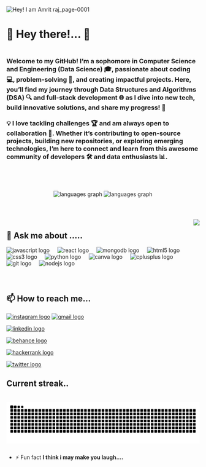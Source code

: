 
![Hey! I am   Amrit raj_page-0001](https://github.com/user-attachments/assets/b6c84cf3-b0a3-42e6-90f7-ac05b92895c7)

###
  <h1 class="text-4xl font-bold mb-4 text-center animate-pulse">🌟 Hey there!... <span class="text-yellow-300"></span> 👋</h1>
 <h3 align="left"><br>Welcome to my GitHub! I’m a sophomore in Computer Science and Engineering (Data Science) 🎓, passionate about coding 💻, problem-solving 🧩, and creating impactful projects. Here, you’ll find my journey through Data Structures and Algorithms (DSA) 🔍 and full-stack development 🌐 as I dive into new tech, build innovative solutions, and share my progress! 🚀<br><br>💡 I love tackling challenges 🏆 and am always open to collaboration 🤝. Whether it’s contributing to open-source projects, building new repositories, or exploring emerging technologies, I’m here to connect and learn from this awesome community of developers 🛠️ and data enthusiasts 📊.</h3>
<br>
<br>


###


<div align="center" class ="flex-justify-center">
  <img src="https://github-readme-stats.vercel.app/api?username=amritrajrajput&locale=en&hide_title=false&layout=compact&card_width=520&langs_count=4&theme=merko&hide_border=false" height="144" alt="languages graph"  />
  <img src="https://github-readme-stats.vercel.app/api/top-langs?username=amritrajrajput&locale=en&hide_title=false&layout=compact&card_width=320&langs_count=4&theme=merko&hide_border=false" height="144" alt="languages graph"  />
</div>

###
<br>
<br>
<img align="right" height="170" src="https://media3.giphy.com/media/v1.Y2lkPTc5MGI3NjExZnZ0YzZyMWxudGN3aHFxb2Nwdm1jZGx1M210c2wwNGNqNzdyazJsbiZlcD12MV9pbnRlcm5hbF9naWZfYnlfaWQmY3Q9Zw/ua7vVw9awZKWwLSYpW/giphy.webp"  />

###


<div align="left"><h2> 💬 Ask me about .....</h2>
  <img src="https://cdn.simpleicons.org/javascript/F7DF1E" height="30" alt="javascript logo"  />
  <img width="12" />
  <img src="https://cdn.jsdelivr.net/gh/devicons/devicon/icons/react/react-original.svg" height="30" alt="react logo"  />
  <img width="12" />
  <img src="https://cdn.jsdelivr.net/gh/devicons/devicon/icons/mongodb/mongodb-original.svg" height="30" alt="mongodb logo"  />
  <img width="12" />
  <img src="https://cdn.jsdelivr.net/gh/devicons/devicon/icons/html5/html5-original.svg" height="30" alt="html5 logo"  />
  <img width="12" />
  <img src="https://cdn.jsdelivr.net/gh/devicons/devicon/icons/css3/css3-original.svg" height="30" alt="css3 logo"  />
  <img width="12" />
  <img src="https://cdn.jsdelivr.net/gh/devicons/devicon/icons/python/python-original.svg" height="30" alt="python logo"  />
  <img width="12" />
  <img src="https://cdn.jsdelivr.net/gh/devicons/devicon/icons/canva/canva-original.svg" height="30" alt="canva logo"  />
  <img width="12" />
  <img src="https://cdn.jsdelivr.net/gh/devicons/devicon/icons/cplusplus/cplusplus-original.svg" height="30" alt="cplusplus logo"  />
  <img width="12" />
  <img src="https://cdn.jsdelivr.net/gh/devicons/devicon/icons/git/git-original.svg" height="30" alt="git logo"  />
  <img width="12" />
  <img src="https://cdn.jsdelivr.net/gh/devicons/devicon/icons/nodejs/nodejs-original.svg" height="30" alt="nodejs logo"  />
</div>

###
<br>

<div align="left">
  <h2>📫 How to reach me...</h2>
<a href="https://www.instagram.com/amrit_raj_rajput14/"><img src="https://img.shields.io/static/v1?message=Instagram&logo=instagram&label=&color=E4405F&logoColor=white&labelColor=&style=for-the-badge" height="35" alt="instagram logo"  /></a>
  <a href="">  <img src="https://img.shields.io/static/v1?message=Gmail&logo=gmail&label=&color=D14836&logoColor=white&labelColor=&style=for-the-badge" height="35" alt="gmail logo"  /></a>

  <a href="https://www.linkedin.com/in/amrit-raj-rajput-569547271/"> <img src="https://img.shields.io/static/v1?message=LinkedIn&logo=linkedin&label=&color=0077B5&logoColor=white&labelColor=&style=for-the-badge" height="35" alt="linkedin logo"  /></a>
 
  <a href=""> <img src="https://img.shields.io/static/v1?message=Behance&logo=behance&label=&color=1769ff&logoColor=white&labelColor=&style=for-the-badge" height="35" alt="behance logo"  /></a>
 
  <a href="https://www.hackerrank.com/profile/amritrajrajput14"> <img src="https://img.shields.io/static/v1?message=HackerRank&logo=hackerrank&label=&color=2EC866&logoColor=white&labelColor=&style=for-the-badge" height="35" alt="hackerrank logo"  /></a>
 
  <a href="https://x.com/AmritRajRa4312">  <img src="https://img.shields.io/static/v1?message=Twitter&logo=twitter&label=&color=1DA1F2&logoColor=white&labelColor=&style=for-the-badge" height="35" alt="twitter logo"  />
</a>

</div>

###
<h2>Current streak..</h2>
<br clear="both">

<img src="https://raw.githubusercontent.com/amritrajrajput/amritrajrajput/output/snake.svg" alt="Snake animation" />

###


</body>






- ⚡ Fun fact **I think i may make you laugh....**<p></p>
